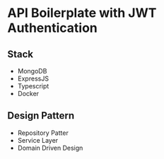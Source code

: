 
# API Boilerplate with JWT Authentication

## Stack
- MongoDB
- ExpressJS
- Typescript
- Docker

## Design Pattern
- Repository Patter
- Service Layer
- Domain Driven Design
